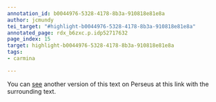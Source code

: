 ```yaml
---
annotation_id: b0044976-5328-4178-8b3a-910818e81e8a
author: jcmundy
tei_target: "#highlight-b0044976-5328-4178-8b3a-910818e81e8a"
annotated_page: rdx_b6zxc.p.idp52717632
page_index: 15
target: highlight-b0044976-5328-4178-8b3a-910818e81e8a
tags:
- carmina

---
```

You can [see](http://data.perseus.org/citations/urn:cts:latinLit:phi0893.phi001.perseus-lat1:4.4 "Perseus") another version of this text on Perseus at this link with the surrounding text.
